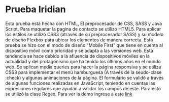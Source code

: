 # Prueba Iridian
Esta prueba está hecha con HTML, El preprocesador de CSS, SASS y Java Script.
Para maquetar la pagina de contacto se utilizó HTML5.
Para aplicar los estilos se utilizó CSS3 (através de su preprocesador SASS) y su modelo de diseño Flexbox para ubicar los elementos de manera correcta.
Esta prueba se hizo con el modo de diseño "Mobile First" que tiene en cuenta al dispositivo móvil como prioridad y se adapta a las versiones web. Está tendencia se hace debido a la afluencia de dispositivos móviles en la actualidad y del protagonismo que ha tenido los últimos años en el mundo web.
Se aplican media queries para hacer la página responsiva y se utiliza CSS3 para implementar el menú hamburguesa (A través de la seudo-clase  :check) y algunas animaciones de la página.
El formulario se validó a través de algunas funciones realizadas en JavaScript, teniendo en cuentas las expresiones regulares que ayudan a validar los campos de este. Para esto se utilizó la clase Regex.
Para ver la demo ingrese a este [link](https://pailinabarher.github.io/prueba-iridian/)
